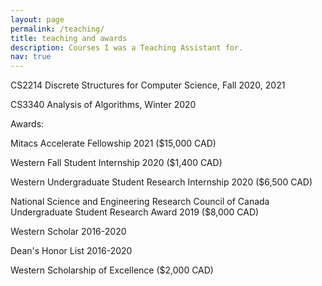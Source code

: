 ```yaml
---
layout: page
permalink: /teaching/
title: teaching and awards
description: Courses I was a Teaching Assistant for.
nav: true
---
```


CS2214 Discrete Structures for Computer Science, Fall 2020, 2021

CS3340 Analysis of Algorithms, Winter 2020


Awards:

Mitacs Accelerate Fellowship 2021 ($15,000 CAD)

Western Fall Student Internship 2020 ($1,400 CAD)

Western Undergraduate Student Research Internship 2020 ($6,500 CAD)

National Science and Engineering Research Council of Canada Undergraduate Student Research Award 2019 ($8,000 CAD)

Western Scholar 2016-2020

Dean's Honor List 2016-2020

Western Scholarship of Excellence ($2,000 CAD)
